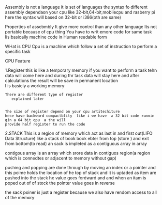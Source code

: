 Assembly is not a language it  is set of languages 
the syntax fo different assembly dependaon your cpu like 32-bit,64-bit,mobilecpu and rasberry pi here 
the syntax will based on 32-bit or i386(oth are same)


Properties of assebmbly
It give more control than any other language
Its not portable because of cpu thing
You have to writ emore code for same task
Iis basically machine code in Human readable form


 WHat is CPU
 Cpu is a machine which follow  a set of instruction to perform a specific task 

 CPU Feature
 
 
1.Register 
     this is like a  temporary memory if you want to perform a task tehn data will come here and during thr task data
     will stay here and after  calculations the result will be save in permanent location   
     I is basicly a working memory


    There are different type of register 
       ecplained later


    The size of register depend on your cpu artitechiture
    hese have backward compactblity  like i we have  a 32 bit code runnin gin a 64 bit cpu  a the will 
    provide half register to run the code 
2.STACK 
   This is a region of memory which act as last in and first out(LIFO Data Structure) 
   like a stack of book book ebter from top (store ) and exit from bottom(to read)
   an sack is impleted as a contiguous array in array


   contigous array is an array which srore data in contiguos region(a region which is connedtes or adjacent to memory without gap) 

   pushing and popping are done through by moving an index or a pointer and this poime 
   holds the  location of he top of stack and it is uptaded as  item are pushed into the stack 
   he value goes fordward and and when an itam is poped out of of stock the pointer value goes 
   in reverse

   the sack poiner is just a register because we also have rendom access to all of the memory







     

